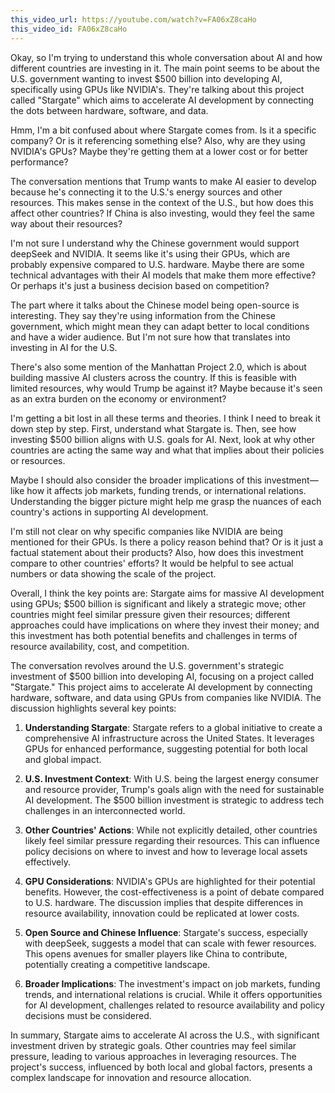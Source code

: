 ```yaml
---
this_video_url: https://youtube.com/watch?v=FA06xZ8caHo
this_video_id: FA06xZ8caHo
---
```

<think>
Okay, so I'm trying to understand this whole conversation about AI and how different countries are investing in it. The main point seems to be about the U.S. government wanting to invest $500 billion into developing AI, specifically using GPUs like NVIDIA's. They're talking about this project called "Stargate" which aims to accelerate AI development by connecting the dots between hardware, software, and data.

Hmm, I'm a bit confused about where Stargate comes from. Is it a specific company? Or is it referencing something else? Also, why are they using NVIDIA's GPUs? Maybe they're getting them at a lower cost or for better performance?

The conversation mentions that Trump wants to make AI easier to develop because he's connecting it to the U.S.'s energy sources and other resources. This makes sense in the context of the U.S., but how does this affect other countries? If China is also investing, would they feel the same way about their resources?

I'm not sure I understand why the Chinese government would support deepSeek and NVIDIA. It seems like it's using their GPUs, which are probably expensive compared to U.S. hardware. Maybe there are some technical advantages with their AI models that make them more effective? Or perhaps it's just a business decision based on competition?

The part where it talks about the Chinese model being open-source is interesting. They say they're using information from the Chinese government, which might mean they can adapt better to local conditions and have a wider audience. But I'm not sure how that translates into investing in AI for the U.S.

There's also some mention of the Manhattan Project 2.0, which is about building massive AI clusters across the country. If this is feasible with limited resources, why would Trump be against it? Maybe because it's seen as an extra burden on the economy or environment?

I'm getting a bit lost in all these terms and theories. I think I need to break it down step by step. First, understand what Stargate is. Then, see how investing $500 billion aligns with U.S. goals for AI. Next, look at why other countries are acting the same way and what that implies about their policies or resources.

Maybe I should also consider the broader implications of this investment—like how it affects job markets, funding trends, or international relations. Understanding the bigger picture might help me grasp the nuances of each country's actions in supporting AI development.

I'm still not clear on why specific companies like NVIDIA are being mentioned for their GPUs. Is there a policy reason behind that? Or is it just a factual statement about their products? Also, how does this investment compare to other countries' efforts? It would be helpful to see actual numbers or data showing the scale of the project.

Overall, I think the key points are: Stargate aims for massive AI development using GPUs; $500 billion is significant and likely a strategic move; other countries might feel similar pressure given their resources; different approaches could have implications on where they invest their money; and this investment has both potential benefits and challenges in terms of resource availability, cost, and competition.
</think>

The conversation revolves around the U.S. government's strategic investment of $500 billion into developing AI, focusing on a project called "Stargate." This project aims to accelerate AI development by connecting hardware, software, and data using GPUs from companies like NVIDIA. The discussion highlights several key points:

1. **Understanding Stargate**: Stargate refers to a global initiative to create a comprehensive AI infrastructure across the United States. It leverages GPUs for enhanced performance, suggesting potential for both local and global impact.

2. **U.S. Investment Context**: With U.S. being the largest energy consumer and resource provider, Trump's goals align with the need for sustainable AI development. The $500 billion investment is strategic to address tech challenges in an interconnected world.

3. **Other Countries' Actions**: While not explicitly detailed, other countries likely feel similar pressure regarding their resources. This can influence policy decisions on where to invest and how to leverage local assets effectively.

4. **GPU Considerations**: NVIDIA's GPUs are highlighted for their potential benefits. However, the cost-effectiveness is a point of debate compared to U.S. hardware. The discussion implies that despite differences in resource availability, innovation could be replicated at lower costs.

5. **Open Source and Chinese Influence**: Stargate's success, especially with deepSeek, suggests a model that can scale with fewer resources. This opens avenues for smaller players like China to contribute, potentially creating a competitive landscape.

6. **Broader Implications**: The investment's impact on job markets, funding trends, and international relations is crucial. While it offers opportunities for AI development, challenges related to resource availability and policy decisions must be considered.

In summary, Stargate aims to accelerate AI across the U.S., with significant investment driven by strategic goals. Other countries may feel similar pressure, leading to various approaches in leveraging resources. The project's success, influenced by both local and global factors, presents a complex landscape for innovation and resource allocation.
